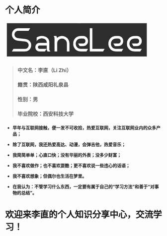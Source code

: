 # 个人简介

![logo](_media/logo.png)

> ### 中文名：李直（Li Zhi）
>
> ### 籍贯：陕西咸阳礼泉县
>
> ### 性别：男
>
> ### 毕业院校：西安科技大学

### 

- **早年与互联网接触，便一发不可收拾，热爱互联网，关注互联网业内的众多产品；**

- **除了互联网，我还热爱高达、动漫，会弹吉他，热爱音乐；**

- **我简简单单；心直口快；没有华丽的外表；没多少财富；**

- **我不喜欢做作；也不喜欢耍酷；更不喜欢说一些违心的话语；**

- **我不喜欢想象；但偶尔也生活在梦里。**

- **在我认为：不管学习什么东西，一定要有属于自己的“学习方法”和善于“对事物的总结”。**

# 欢迎来李直的个人知识分享中心，交流学习！